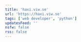```yaml
---
title: 'haxi.viw.se'
url: 'https://haxi.viw.se'
tags: ['web developer', 'python']
updatesFeed: ''
nsfw: false
rss: false
---
```

